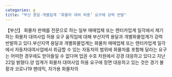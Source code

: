 ```yaml
---
categories: g
title: "부산 용달·개별업계 ‘화물차 대여 허용’ 요구에 강력 반발"
---
```

【부산】 화물차 판매를 전문으로 하는 일부 매매업체 또는 렌터카업계 일각에서 제기하는 화물차 대여사업 허용 요구 움직임에 대해 부산지역 용달과 개별화물업계가 강력 반발하고 있다.부산지역 용달과 개별화물업계는 화물차 매매업체 또는 렌터카업계 일각에서 자동차대여사업에서 취급할 수 있는 자동차의 범위에 화물차를 포함해 달라는 요구는 어떠한 경우에도 받아들일 수 없다며 업권 수호 차원에서 강경 대응하고 있다고 지난 22일 밝혔다.양 업계가 화물차 대여사업 허용 요구에 정면 대응하고 있는 것은 경기 불황과 코로나19 팬데믹, 자가용 화물차의